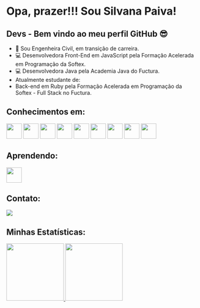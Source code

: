 # Opa, prazer!!! Sou Silvana Paiva! 
## Devs - Bem vindo ao meu perfil GitHub 😎 

- 👷 Sou Engenheira Civil, em transição de carreira.
- 💻 Desenvolvedora Front-End em JavaScript pela Formação Acelerada em Programação da Softex.
- 💻 Desenvolvedora Java pela Academia Java do Fuctura.
-  Atualmente estudante de:
  - Back-end em Ruby pela Formação Acelerada em Programação da Softex - Full Stack no Fuctura.

## Conhecimentos em: 
<img src="https://cdn.jsdelivr.net/gh/devicons/devicon/icons/photoshop/photoshop-line.svg" width="40" height="40"/> <img src="https://cdn.jsdelivr.net/gh/devicons/devicon/icons/illustrator/illustrator-plain.svg" width="40" height="40"/>
<img src="https://cdn.jsdelivr.net/gh/devicons/devicon/icons/java/java-original-wordmark.svg" width="40" height="40" /> <img src="https://cdn.jsdelivr.net/gh/devicons/devicon/icons/postgresql/postgresql-original-wordmark.svg" width="40" height="40"/> <img src="https://cdn.jsdelivr.net/gh/devicons/devicon/icons/javascript/javascript-original.svg" width="40" height="40"/> <img src="https://cdn.jsdelivr.net/gh/devicons/devicon/icons/html5/html5-original-wordmark.svg" width="40" height="40"/> <img src="https://cdn.jsdelivr.net/gh/devicons/devicon/icons/css3/css3-original-wordmark.svg" width="40" height="40"/> <img src="https://cdn.jsdelivr.net/gh/devicons/devicon/icons/vscode/vscode-original-wordmark.svg" width="40" height="40"/>
<img src="https://cdn.jsdelivr.net/gh/devicons/devicon@latest/icons/github/github-original.svg" width="40" height="40"/>


## Aprendendo:
<img src="https://cdn.jsdelivr.net/gh/devicons/devicon@latest/icons/ruby/ruby-original-wordmark.svg" width="40" height="40"/>
          

## Contato:

<a href="https://www.linkedin.com/in/silvanapaiva" target="_blank"><img loading="lazy" src="https://img.shields.io/badge/-LinkedIn-%230077B5?style=for-the-badge&logo=linkedin&logoColor=white" target="_blank"></a>

## Minhas Estatísticas:

<div>
<a href="https://github.com/SilvanaCosta">
<img loading="lazy" height="150em" src="https://github-readme-stats.vercel.app/api/top-langs/?username=silvanacosta&layout=compact&langs_count=7&theme=dracula"/> <img loading="lazy" height="150em" src="https://github-readme-stats.vercel.app/api?username=silvanacosta&show_icons=true&theme=dracula&include_all_commits=true&count_private=true"/>
</div>



